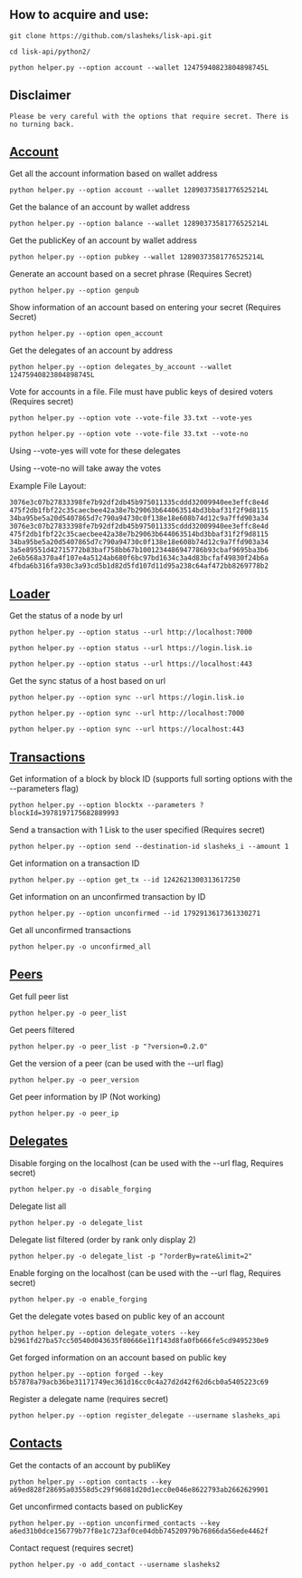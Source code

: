 ## How to acquire and use:


```
git clone https://github.com/slasheks/lisk-api.git

cd lisk-api/python2/

python helper.py --option account --wallet 12475940823804898745L

```

## Disclaimer

```
Please be very careful with the options that require secret. There is no turning back. 
```


## [Account](Account.md)

Get all the account information based on wallet address

```
python helper.py --option account --wallet 12890373581776525214L
```


Get the balance of an account by wallet address

```
python helper.py --option balance --wallet 12890373581776525214L
````


Get the publicKey of an account by wallet address

```
python helper.py --option pubkey --wallet 12890373581776525214L
```


Generate an account based on a secret phrase (Requires Secret)

```
python helper.py --option genpub
```


Show information of an account based on entering your secret (Requires Secret)

```
python helper.py --option open_account
```


Get the delegates of an account by address

```
python helper.py --option delegates_by_account --wallet 12475940823804898745L
```

Vote for accounts in a file. File must have public keys of desired voters (Requires secret)


```
python helper.py --option vote --vote-file 33.txt --vote-yes
```

```
python helper.py --option vote --vote-file 33.txt --vote-no
```


Using --vote-yes will vote for these delegates

Using --vote-no will take away the votes

Example File Layout:

```
3076e3c07b27833398fe7b92df2db45b975011335cddd32009940ee3effc8e4d
475f2db1fbf22c35caecbee42a38e7b29063b644063514bd3bbaf31f2f9d8115
34ba95be5a20d5407865d7c790a94730c0f138e18e608b74d12c9a7ffd903a34
3076e3c07b27833398fe7b92df2db45b975011335cddd32009940ee3effc8e4d
475f2db1fbf22c35caecbee42a38e7b29063b644063514bd3bbaf31f2f9d8115
34ba95be5a20d5407865d7c790a94730c0f138e18e608b74d12c9a7ffd903a34
3a5e89551d42715772b83baf758bb67b1001234486947786b93cbaf9695ba3b6
2e6b568a370a4f107e4a5124ab680f6bc97bd1634c3a4d83bcfaf49830f24b6a
4fbda6b316fa930c3a93cd5b1d82d5fd107d11d95a238c64af472bb8269778b2
```



## [Loader](Loader.md)

Get the status of a node by url

```
python helper.py --option status --url http://localhost:7000
```

```
python helper.py --option status --url https://login.lisk.io
```

```
python helper.py --option status --url https://localhost:443
```



Get the sync status of a host based on url

```
python helper.py --option sync --url https://login.lisk.io
```

```
python helper.py --option sync --url http://localhost:7000
```

```
python helper.py --option sync --url https://localhost:443
```



## [Transactions](Transactions.md)

Get information of a block by block ID (supports full sorting options with the --parameters flag)

```
python helper.py --option blocktx --parameters ?blockId=3978197175682889993
````



Send a transaction with 1 Lisk to the user specified (Requires secret)

```
python helper.py --option send --destination-id slasheks_i --amount 1
````



Get information on a transaction ID

```
python helper.py --option get_tx --id 1242621300313617250
```



Get information on an unconfirmed transaction by ID

```
python helper.py --option unconfirmed --id 1792913617361330271
```



Get all unconfirmed transactions

```
python helper.py -o unconfirmed_all
````



## [Peers](Peers.md)

Get full peer list

```
python helper.py -o peer_list
```

Get peers filtered

```
python helper.py -o peer_list -p "?version=0.2.0"
```

Get the version of a peer (can be used with the --url flag)

```
python helper.py -o peer_version
```



Get peer information by IP (Not working)

```
python helper.py -o peer_ip
```



## [Delegates](Delegates.md)

Disable forging on the localhost (can be used with the --url flag, Requires secret)

```
python helper.py -o disable_forging
```

Delegate list all

```
python helper.py -o delegate_list
```

Delegate list filtered (order by rank only display 2)

```
python helper.py -o delegate_list -p "?orderBy=rate&limit=2"
```

Enable forging on the localhost (can be used with the --url flag, Requires secret)

```
python helper.py -o enable_forging
```



Get the delegate votes based on public key of an account

```
python helper.py --option delegate_voters --key b2961fd27ba57cc50540d043635f80666e11f143d8fa0fb666fe5cd9495230e9
```



Get forged information on an account based on public key

```
python helper.py --option forged --key b57878a79acb36be31171749ec361d16cc0c4a27d2d42f62d6cb0a5405223c69
```



Register a delegate name (requires secret)

```
python helper.py --option register_delegate --username slasheks_api
```

## [Contacts](Contacts.md)

Get the contacts of an account by publiKey

```
python helper.py --option contacts --key a69ed828f28695a03558d5c29f96081d20d1ecc0e046e8622793ab2662629901
```

Get unconfirmed contacts based on publicKey

```
python helper.py --option unconfirmed_contacts --key a6ed31b0dce156779b77f8e1c723af0ce04dbb74520979b76866da56ede4462f
```

Contact request (requires secret)

```
python helper.py -o add_contact --username slasheks2
```
